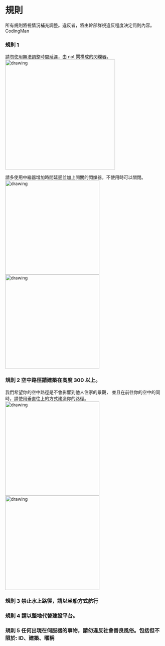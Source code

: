 # 規則

所有規則將視情況補充調整。違反者，將由幹部群視違反程度決定罰則內容。  
CodingMan

### 規則 1
請勿使用無法調整時間延遲，由 not 閘構成的閃爍器。  
<img src="https://raw.githubusercontent.com/rock-mc/rock-mc.github.io/master/images/BuildRule01.gif" alt="drawing" width="350" style="vertical-align:middle"/>  

請多使用中繼器增加時間延遲並加上開關的閃爍器，不使用時可以關閉。  
<img src="https://raw.githubusercontent.com/rock-mc/rock-mc.github.io/master/images/BuildRule02.gif" alt="drawing" width="300" style="vertical-align:middle"/>
<img src="https://raw.githubusercontent.com/rock-mc/rock-mc.github.io/master/images/BuildRule03.gif" alt="drawing" width="300" style="vertical-align:middle"/>  

### 規則 2 空中路徑請建築在高度 300 以上。
我們希望你的空中路徑是不會影響到他人住家的景觀，
並且在前往你的空中的同時，請使用垂直往上的方式建造你的路徑。  
<img src="https://raw.githubusercontent.com/rock-mc/rock-mc.github.io/master/images/BuildRule04.png" alt="drawing" width="300" style="vertical-align:middle"/>
<img src="https://raw.githubusercontent.com/rock-mc/rock-mc.github.io/master/images/BuildRule05.png" alt="drawing" width="300" style="vertical-align:middle"/>  

### 規則 3 禁止水上路徑，請以坐船方式航行
### 規則 4 請以整地代替建設平台。
### 規則 5 任何出現在伺服器的事物，請勿違反社會善良風俗。包括但不限於: ID、建築、暱稱
